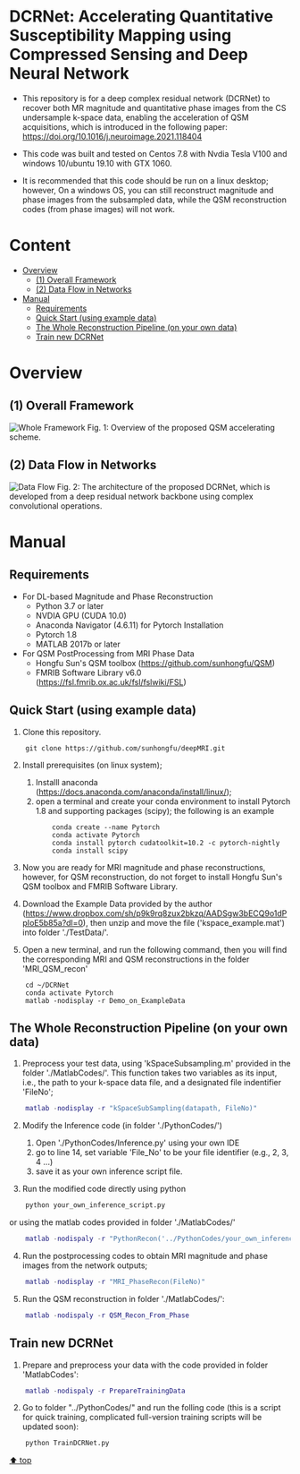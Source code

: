 # DCRNet: Accelerating Quantitative Susceptibility Mapping using Compressed Sensing and Deep Neural Network

* This repository is for a deep complex residual network (DCRNet) to recover both MR magnitude and quantitative phase images from the CS undersample k-space data, enabling the acceleration of QSM acquisitions, which is introduced in the following paper: https://doi.org/10.1016/j.neuroimage.2021.118404 

- This code was built and tested on Centos 7.8 with Nvdia Tesla V100 and windows 10/ubuntu 19.10 with GTX 1060. 

* It is recommended that this code should be run on a linux desktop; however, On a windows OS, you can still reconstruct magnitude and phase images from the subsampled data, while the QSM reconstruction codes (from phase images) will not work. 

# Content
- [ Overview](#head1)
	- [(1) Overall Framework](#head2)
	- [(2) Data Flow in Networks](#head3)
- [ Manual](#head4)
	- [Requirements](#head5)
	- [Quick Start (using example data)](#head6)
	- [The Whole Reconstruction Pipeline (on your own data)](#head7)
	- [Train new DCRNet](#head8)

# <span id="head1"> Overview </span>

## <span id="head2">(1) Overall Framework </span>

![Whole Framework](https://www.dropbox.com/s/f729s5l2xvpwjfx/Figs_1.png?raw=1)
Fig. 1: Overview of the proposed QSM accelerating scheme.  

## <span id="head3">(2) Data Flow in Networks </span>

![Data Flow](https://www.dropbox.com/s/2519jlm4cr8g9cp/Figs_2.png?raw=1)
Fig. 2: The architecture of the proposed DCRNet, which is developed from a deep residual network backbone using complex convolutional operations.

# <span id="head4"> Manual </span>

## <span id="head5"> Requirements </span>

* For DL-based Magnitude and Phase Reconstruction  
    - Python 3.7 or later  
    - NVDIA GPU (CUDA 10.0)  
    - Anaconda Navigator (4.6.11) for Pytorch Installation
    - Pytorch 1.8 
    - MATLAB 2017b or later  
* For QSM PostProcessing from MRI Phase Data  
    - Hongfu Sun's QSM toolbox (https://github.com/sunhongfu/QSM)
    - FMRIB Software Library v6.0 (https://fsl.fmrib.ox.ac.uk/fsl/fslwiki/FSL)

## <span id="head6"> Quick Start (using example data) </span>
1. Clone this repository. 

```
    git clone https://github.com/sunhongfu/deepMRI.git
```
2. Install prerequisites (on linux system);
    1. Installl anaconda (https://docs.anaconda.com/anaconda/install/linux/); 
    2. open a terminal and create your conda environment to install Pytorch 1.8 and supporting packages (scipy); the following is an example
        ```
            conda create --name Pytorch
            conda activate Pytorch 
            conda install pytorch cudatoolkit=10.2 -c pytorch-nightly
            conda install scipy
        ```
3. Now you are ready for MRI magnitude and phase reconstructions, however, for QSM reconstruction, do not forget to install Hongfu Sun's QSM toolbox and FMRIB Software Library.   

4. Download the Example Data provided by the author (https://www.dropbox.com/sh/p9k9rq8zux2bkzq/AADSgw3bECQ9o1dPpIoE5b85a?dl=0), then unzip and move the file ('kspace_example.mat') into folder './TestData/'. 

5. Open a new terminal, and run the following command, then you will find the corresponding MRI and QSM reconstructions in the folder 'MRI_QSM_recon'
```
    cd ~/DCRNet
    conda activate Pytorch
    matlab -nodisplay -r Demo_on_ExampleData
```

## <span id="head7"> The Whole Reconstruction Pipeline (on your own data) </span>
1. Preprocess your test data, using 'kSpaceSubsampling.m' provided in the folder './MatlabCodes/'. This function takes two variables as its input, i.e., the path to your k-space data file, and a designated file indentifier 'FileNo'; 
```matlab 
    matlab -nodisplay -r "kSpaceSubSampling(datapath, FileNo)"
```

2. Modify the Inference code (in folder './PythonCodes/')
    1. Open './PythonCodes/Inference.py' using your own IDE
    2. go to line 14, set variable 'File_No' to be your file identifier (e.g., 2, 3, 4 ...)
    4. save it as your own inference script file. 

3. Run the modified code directly using python 

```python
    python your_own_inference_script.py  
```

or using the matlab codes provided in folder './MatlabCodes/'

```matlab
    matlab -nodispaly -r "PythonRecon('../PythonCodes/your_own_inference_script.py')"
```

4. Run the postprocessing codes to obtain MRI magnitude and phase images from the network outputs; 
```matlab
    matlab -nodisplay -r "MRI_PhaseRecon(FileNo)"
``` 

5. Run the QSM reconstruction in folder './MatlabCodes/':
```matlab
    matlab -nodispaly -r QSM_Recon_From_Phase
```

## <span id="head8"> Train new DCRNet </span>
1. Prepare and preprocess your data with the code provided in folder 'MatlabCodes':
```matlab
    matlab -nodispaly -r PrepareTrainingData
```
2. Go to folder "../PythonCodes/" and run the folling code (this is a script for quick training, complicated full-version training scripts will be updated soon): 

```python 
    python TrainDCRNet.py
```

[⬆ top](#readme)
